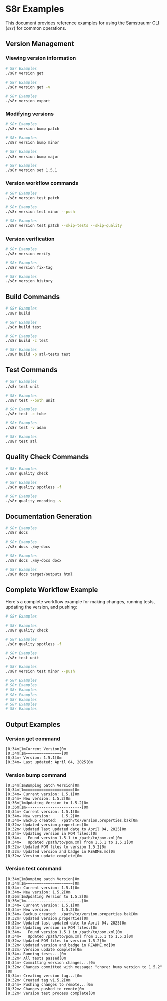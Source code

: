 # S8r Examples

This document provides reference examples for using the Samstraumr CLI (`s8r`) for common operations.

## Version Management

### Viewing version information

```bash
# S8r Examples
./s8r version get

# S8r Examples
./s8r version get -v

# S8r Examples
./s8r version export
```

### Modifying versions

```bash
# S8r Examples
./s8r version bump patch

# S8r Examples
./s8r version bump minor

# S8r Examples
./s8r version bump major

# S8r Examples
./s8r version set 1.5.1
```

### Version workflow commands

```bash
# S8r Examples
./s8r version test patch

# S8r Examples
./s8r version test minor --push

# S8r Examples
./s8r version test patch --skip-tests --skip-quality
```

### Version verification

```bash
# S8r Examples
./s8r version verify

# S8r Examples
./s8r version fix-tag

# S8r Examples
./s8r version history
```

## Build Commands

```bash
# S8r Examples
./s8r build

# S8r Examples
./s8r build test

# S8r Examples
./s8r build -c test

# S8r Examples
./s8r build -p atl-tests test
```

## Test Commands

```bash
# S8r Examples
./s8r test unit

# S8r Examples
./s8r test --both unit

# S8r Examples
./s8r test -c tube

# S8r Examples
./s8r test -v adam

# S8r Examples
./s8r test atl
```

## Quality Check Commands

```bash
# S8r Examples
./s8r quality check

# S8r Examples
./s8r quality spotless -f

# S8r Examples
./s8r quality encoding -v
```

## Documentation Generation

```bash
# S8r Examples
./s8r docs

# S8r Examples
./s8r docs ./my-docs

# S8r Examples
./s8r docs ./my-docs docx

# S8r Examples
./s8r docs target/outputs html
```

## Complete Workflow Example

Here's a complete workflow example for making changes, running tests, updating the version, and pushing:

```bash
# S8r Examples

# S8r Examples
./s8r quality check

# S8r Examples
./s8r quality spotless -f

# S8r Examples
./s8r test unit

# S8r Examples
./s8r version test minor --push

# S8r Examples
# S8r Examples
# S8r Examples
# S8r Examples
# S8r Examples
# S8r Examples
# S8r Examples
```

## Output Examples

### Version get command

```
[0;34m[1mCurrent Version[0m
[0;34m[1m================[0m
[0;34m→ Version: 1.5.1[0m
[0;34m→ Last updated: April 04, 2025[0m
```

### Version bump command

```
[0;34m[1mBumping patch Version[0m
[0;34m[1m=====================[0m
[0;34m→ Current version: 1.5.1[0m
[0;34m→ New version: 1.5.2[0m
[0;36m[1mUpdating Version to 1.5.2[0m
[0;36m[1m-------------------------[0m
[0;34m→ Current version: 1.5.1[0m
[0;34m→ New version:     1.5.2[0m
[0;34m→ Backup created:  /path/to/version.properties.bak[0m
[0;32m✓ Updated version.properties[0m
[0;32m✓ Updated last updated date to April 04, 2025[0m
[0;34m→ Updating version in POM files:[0m
[0;34m→   Found version 1.5.1 in /path/to/pom.xml[0m
[0;34m→   Updated /path/to/pom.xml from 1.5.1 to 1.5.2[0m
[0;32m✓ Updated POM files to version 1.5.2[0m
[0;32m✓ Updated version and badge in README.md[0m
[0;32m✓ Version update complete[0m
```

### Version test command

```
[0;34m[1mBumping patch Version[0m
[0;34m[1m=====================[0m
[0;34m→ Current version: 1.5.1[0m
[0;34m→ New version: 1.5.2[0m
[0;36m[1mUpdating Version to 1.5.2[0m
[0;36m[1m-------------------------[0m
[0;34m→ Current version: 1.5.1[0m
[0;34m→ New version:     1.5.2[0m
[0;34m→ Backup created:  /path/to/version.properties.bak[0m
[0;32m✓ Updated version.properties[0m
[0;32m✓ Updated last updated date to April 04, 2025[0m
[0;34m→ Updating version in POM files:[0m
[0;34m→   Found version 1.5.1 in /path/to/pom.xml[0m
[0;34m→   Updated /path/to/pom.xml from 1.5.1 to 1.5.2[0m
[0;32m✓ Updated POM files to version 1.5.2[0m
[0;32m✓ Updated version and badge in README.md[0m
[0;32m✓ Version update complete[0m
[0;34m→ Running tests...[0m
[0;32m✓ All tests passed[0m
[0;34m→ Committing version changes...[0m
[0;32m✓ Changes committed with message: "chore: bump version to 1.5.2"[0m
[0;34m→ Creating version tag...[0m
[0;32m✓ Created tag v1.5.2[0m
[0;34m→ Pushing changes to remote...[0m
[0;32m✓ Changes pushed to remote[0m
[0;32m✓ Version test process complete[0m
```
